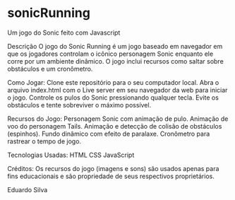 # sonicRunning
Um jogo do Sonic feito com Javascript

Descrição
O jogo do Sonic Running é um jogo baseado em navegador em que os jogadores controlam o icônico personagem Sonic enquanto ele corre por um ambiente dinâmico. O jogo inclui recursos como saltar sobre obstáculos e um cronômetro.

Como Jogar:
Clone este repositório para o seu computador local.
Abra o arquivo index.html com o Live server em seu navegador da web para iniciar o jogo.
Controle os pulos do Sonic pressionando qualquer tecla.
Evite os obstáculos e tente sobreviver o máximo possível.

Recursos do Jogo:
Personagem Sonic com animação de pulo.
Animação de voo do personagem Tails.
Animação e detecção de colisão de obstáculos (espinhos).
Fundo dinâmico com efeito de paralaxe.
Cronômetro para rastrear o tempo de jogo.

Tecnologias Usadas:
HTML
CSS
JavaScript

Créditos:
Os recursos do jogo (imagens e sons) são usados apenas para fins educacionais e são propriedade de seus respectivos proprietários.

Eduardo Silva

